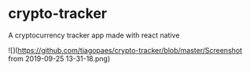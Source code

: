 # crypto-tracker

A cryptocurrency tracker app made with react native

![](https://github.com/tiagopaes/crypto-tracker/blob/master/Screenshot from 2019-09-25 13-31-18.png)